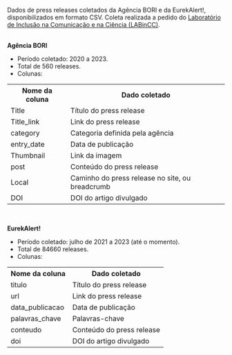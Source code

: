 Dados de press releases coletados da Agência BORI e da EurekAlert!, disponibilizados em formato CSV.
Coleta realizada a pedido do <a href="https://labincc.labjor.unicamp.br/">Laboratório de Inclusão na Comunicação e na Ciência (LABinCC)</a>.
<br><br>

<b>Agência BORI</b>
<ul>
  <li>Período coletado: 2020 a 2023.</li>
  <li>Total de 560 releases.</li>
  <li>Colunas:</li>
</ul>
  <table>
              <tr><th>Nome da coluna</th><th>Dado coletado</th></tr>
              <tr><td>Title</td><td>Título do press release</td></tr>
              <tr></tr><td>Title_link</td><td>Link do press release</td></tr>
              <tr><td>category</td><td>Categoria definida pela agência</td></tr>
              <tr><td>entry_date</td><td>Data de publicação</td></tr>
              <tr><td>Thumbnail</td><td>Link da imagem</td></tr>
              <tr><td>post</td><td>Conteúdo do press release</td></tr>
              <tr><td>Local</td><td>Caminho do press release no site, ou breadcrumb</td></tr>
              <tr><td>DOI</td><td>DOI do artigo divulgado</td></tr>
</table>
<br>

<b>EurekAlert!</b>
<ul>
  <li>Período coletado: julho de 2021 a 2023 (até o momento).</li>
  <li>Total de 84660 releases.</li>
  <li>Colunas:</li>
</ul>
  <table>
            <tr>
                        <th>Nome da coluna</th>
                        <th>Dado coletado</th>
            </tr>
            <tr>
                        <td>titulo</td>
                        <td>Título do press release</td>
            </tr>
            <tr>
                        <td>url</td>
                        <td>Link do press release</td>
            </tr>
            <tr>
                        <td>data_publicacao</td>
                        <td>Data de publicação</td>
            </tr>
            <tr>
                        <td>palavras_chave</td>
                        <td>Palavras-chave</td>
            </tr>
            <tr>
                        <td>conteudo</td>
                        <td>Conteúdo do press release</td>
            </tr>
            <tr>
                        <td>doi</td>
                        <td>DOI do artigo divulgado</td>
            </tr>
</table>
